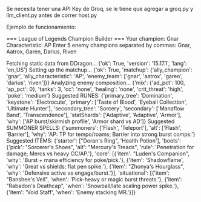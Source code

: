 Se necesita tener una API Key de Groq, se le tiene que agregar a groq.py y llm_client.py antes de correr host.py

Ejemplo de funcionamiento:

=== League of Legends Champion Builder ===
Your champion: Gnar
Characteristic: AP
Enter 5 enemy champions separated by commas: Gnar, Aatrox, Garen, Darius, Riven

Fetching static data from DDragon...
{'ok': True, 'version': '15.17.1', 'lang': 'en_US'}
Setting up the matchup...
{'ok': True, 'matchup': {'ally_champion': 'gnar', 'ally_characteristic': 'AP', 'enemy_team': ['gnar', 'aatrox', 'garen', 'darius', 'riven']}}
Analyzing enemy composition...
{'mix': {'ad_pct': 100, 'ap_pct': 0}, 'tanks': 3, 'cc': 'none', 'healing': 'none', 'crit_threat': 'high', 'poke': 'medium'}
Suggested RUNES:
{'primary_tree': 'Domination', 'keystone': 'Electrocute', 'primary': ['Taste of Blood', 'Eyeball Collection', 'Ultimate Hunter'], 'secondary_tree': 'Sorcery', 'secondary': ['Manaflow Band', 'Transcendence'], 'statShards': ['Adaptive', 'Adaptive', 'Armor'], 'why': ['AP burst/skirmish profile', 'Armor shard vs AD']}
Suggested SUMMONER SPELLS:
{'summoners': ['Flash', 'Teleport'], 'alt': ['Flash', 'Barrier'], 'why': 'AP: TP for tempo/roams; Barrier into strong burst comps.'}
Suggested ITEMS:
{'starter': ["Doran's Ring", 'Health Potion'], 'boots': {'pick': "Sorcerer's Shoes", 'alt': "Mercury's Treads", 'rule': 'Penetration for damage; Mercs vs heavy CC/AP.'}, 'core': [{'item': "Luden's Companion", 'why': 'Burst + mana efficiency for poke/pick.'}, {'item': 'Shadowflame', 'why': 'Great vs shields; flat pen spike.'}, {'item': "Zhonya's Hourglass", 'why': 'Defensive active vs engage/burst.'}], 'situational': [{'item': "Banshee's Veil", 'when': 'Pick-heavy or magic burst threats.'}, {'item': "Rabadon's Deathcap", 'when': 'Snowball/late scaling power spike.'}, {'item': 'Void Staff', 'when': 'Enemy stacking MR.'}]}
